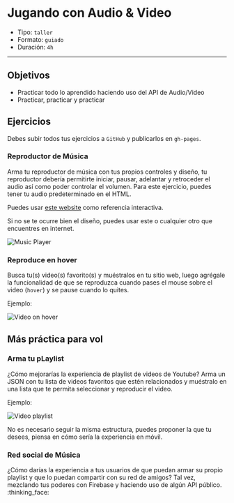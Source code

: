 # Jugando con Audio & Video

- Tipo: `taller`
- Formato: `guiado`
- Duración: `4h`

***

## Objetivos

- Practicar todo lo aprendido haciendo uso del API de Audio/Video
- Practicar, practicar y practicar

## Ejercicios

Debes subir todos tus ejercicios a `GitHub` y publicarlos en `gh-pages`.

### Reproductor de Música

Arma tu reproductor de música con tus propios controles y diseño, tu reproductor
debería permitirte iniciar, pausar, adelantar y retroceder el audio así como 
poder controlar el volumen. Para este ejercicio, puedes tener tu audio 
predeterminado en el HTML.

Puedes usar [este website](https://www.w3.org/2010/05/video/mediaevents.html) 
como referencia interactiva.

Si no se te ocurre bien el diseño, puedes usar este o cualquier otro que 
encuentres en internet.

![Music Player](https://www.dailydot.com/wp-content/uploads/c21/27/b76687f426e12252.png)

### Reproduce en hover

Busca tu(s) video(s) favorito(s) y muéstralos en tu sitio web, luego agrégale
la funcionalidad de que se reproduzca cuando pases el mouse sobre el video 
(`hover`) y se pause cuando lo quites.

Ejemplo:

![Video on hover](https://media.giphy.com/media/3o7WIKDFzrbuFJIm9G/giphy.gif)

## Más práctica para vol

### Arma tu pLaylist

¿Cómo mejorarías la experiencia de playlist de videos de Youtube? Arma un JSON 
con tu lista de videos favoritos que estén relacionados y muéstralo en una lista
que te permita seleccionar y reproducir el video.

Ejemplo:

![Video playlist](https://img.labnol.org/di/youtube-playlist.png)

No es necesario seguir la misma estructura, puedes proponer la que tu desees,
piensa en cómo sería la experiencia en móvil.

### Red social de Música

¿Cómo darías la experiencia a tus usuarios de que puedan armar su propio 
playlist y que lo puedan compartir con su red de amigos? Tal vez, mezclando tus
poderes con Firebase y haciendo uso de algún API público. :thinking_face: